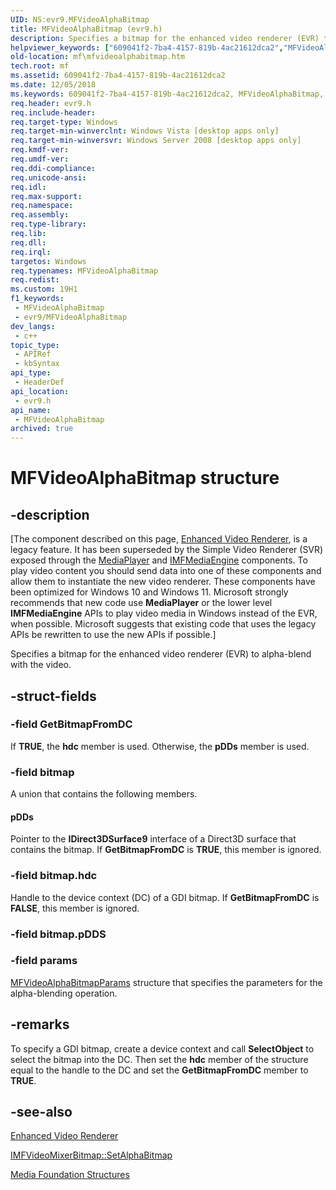 ```yaml
---
UID: NS:evr9.MFVideoAlphaBitmap
title: MFVideoAlphaBitmap (evr9.h)
description: Specifies a bitmap for the enhanced video renderer (EVR) to alpha-blend with the video.
helpviewer_keywords: ["609041f2-7ba4-4157-819b-4ac21612dca2","MFVideoAlphaBitmap","MFVideoAlphaBitmap structure [Media Foundation]","evr9/MFVideoAlphaBitmap","mf.mfvideoalphabitmap"]
old-location: mf\mfvideoalphabitmap.htm
tech.root: mf
ms.assetid: 609041f2-7ba4-4157-819b-4ac21612dca2
ms.date: 12/05/2018
ms.keywords: 609041f2-7ba4-4157-819b-4ac21612dca2, MFVideoAlphaBitmap, MFVideoAlphaBitmap structure [Media Foundation], evr9/MFVideoAlphaBitmap, mf.mfvideoalphabitmap
req.header: evr9.h
req.include-header: 
req.target-type: Windows
req.target-min-winverclnt: Windows Vista [desktop apps only]
req.target-min-winversvr: Windows Server 2008 [desktop apps only]
req.kmdf-ver: 
req.umdf-ver: 
req.ddi-compliance: 
req.unicode-ansi: 
req.idl: 
req.max-support: 
req.namespace: 
req.assembly: 
req.type-library: 
req.lib: 
req.dll: 
req.irql: 
targetos: Windows
req.typenames: MFVideoAlphaBitmap
req.redist: 
ms.custom: 19H1
f1_keywords:
 - MFVideoAlphaBitmap
 - evr9/MFVideoAlphaBitmap
dev_langs:
 - c++
topic_type:
 - APIRef
 - kbSyntax
api_type:
 - HeaderDef
api_location:
 - evr9.h
api_name:
 - MFVideoAlphaBitmap
archived: true
---
```


# MFVideoAlphaBitmap structure


## -description

[The component described on this page, [Enhanced Video Renderer](/windows/win32/medfound/enhanced-video-renderer), is a legacy feature. It has been superseded by the Simple Video Renderer (SVR) exposed through the [MediaPlayer](/uwp/api/windows.media.playback.mediaplayer) and [IMFMediaEngine](/windows/win32/api/mfmediaengine/nn-mfmediaengine-imfmediaengine) components. To play video content you should send data into one of these components and allow them to instantiate the new video renderer.  These components have been optimized for Windows 10 and Windows 11. Microsoft strongly recommends that new code use **MediaPlayer** or the lower level **IMFMediaEngine** APIs to play video media in Windows instead of the EVR, when possible. Microsoft suggests that existing code that uses the legacy APIs be rewritten to use the new APIs if possible.]

Specifies a bitmap for the enhanced video renderer (EVR) to alpha-blend with the video.

## -struct-fields

### -field GetBitmapFromDC

If <b>TRUE</b>, the <b>hdc</b> member is used. Otherwise, the <b>pDDs</b> member is used.

### -field bitmap

A union that contains the following members.



#### pDDs

Pointer to the <b>IDirect3DSurface9</b> interface of a Direct3D surface that contains the bitmap. If <b>GetBitmapFromDC</b> is <b>TRUE</b>, this member is ignored.

### -field bitmap.hdc

Handle to the device context (DC) of a GDI bitmap. If <b>GetBitmapFromDC</b> is <b>FALSE</b>, this member is ignored.

### -field bitmap.pDDS

### -field params

<a href="/windows/desktop/api/evr9/ns-evr9-mfvideoalphabitmapparams">MFVideoAlphaBitmapParams</a> structure that specifies the parameters for the alpha-blending operation.

## -remarks

To specify a GDI bitmap, create a device context and call <b>SelectObject</b> to select the bitmap into the DC. Then set the <b>hdc</b> member of the structure equal to the handle to the DC and set the <b>GetBitmapFromDC</b> member to <b>TRUE</b>.

## -see-also

<a href="/windows/desktop/medfound/enhanced-video-renderer">Enhanced Video Renderer</a>



<a href="/windows/desktop/api/evr9/nf-evr9-imfvideomixerbitmap-setalphabitmap">IMFVideoMixerBitmap::SetAlphaBitmap</a>



<a href="/windows/desktop/medfound/media-foundation-structures">Media Foundation Structures</a>